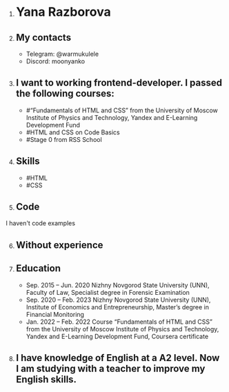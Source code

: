1. # **Yana Razborova**

2. ## **My contacts** 
    - Telegram: @warmukulele
    - Discord: moonyanko

3. ## I want to working frontend-developer. I passed the following courses:
   - #“Fundamentals of HTML and CSS” from the University of Moscow Institute of Physics and Technology, Yandex and E-Learning Development Fund
   - #HTML and CSS on Code Basics
   - #Stage 0 from RSS School

4. ## **Skills** 
    - #HTML
    - #CSS

5. ## **Code**
I haven't code examples

6. ## **Without experience**
   
7.  ## **Education**
    * Sep. 2015 – Jun. 2020 Nizhny Novgorod State University (UNN), Faculty of Law, Specialist degree in Forensic Examination
    * Sep. 2020 – Feb. 2023 Nizhny Novgorod State University (UNN), Institute of Economics and Entrepreneurship, Master’s degree in Financial Monitoring
    * Jan. 2022 – Feb. 2022 Course “Fundamentals of HTML and CSS” from the University of Moscow Institute of Physics and Technology, Yandex and E-Learning Development Fund, Coursera certificate
8. ## **I have knowledge of English at a A2 level. Now I am studying with a teacher to improve my English skills.**
